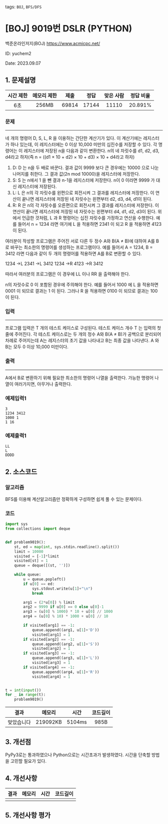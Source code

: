 tags: `BOJ`, `BFS/DFS`
# [BOJ] 9019번 DSLR (PYTHON)
백준온라인저지(BOJ) https://www.acmicpc.net/

ID: yuchem2

Date: 2023.09.07
## 1. 문제설명
| 시간 제한 | 메모리 제한 | 제출  | 정답 | 맞은 사람 | 정답 비율 |
| :---: | :---: | :---: | :---: | :---: | :---: |
| 6초  | 256MB  | 69814 | 17144 | 11110 | 20.891% |

### 문제
---
네 개의 명령어 D, S, L, R 을 이용하는 간단한 계산기가 있다. 이 계산기에는 레지스터가 하나 있는데, 이 레지스터에는 0 이상 10,000 미만의 십진수를 저장할 수 있다. 각 명령어는 이 레지스터에 저장된 n을 다음과 같이 변환한다. n의 네 자릿수를 d1, d2, d3, d4라고 하자(즉 n = ((d1 × 10 + d2) × 10 + d3) × 10 + d4라고 하자)

1. D: D 는 n을 두 배로 바꾼다. 결과 값이 9999 보다 큰 경우에는 10000 으로 나눈 나머지를 취한다. 그 결과 값(2n mod 10000)을 레지스터에 저장한다.
2. S: S 는 n에서 1 을 뺀 결과 n-1을 레지스터에 저장한다. n이 0 이라면 9999 가 대신 레지스터에 저장된다.
3. L: L 은 n의 각 자릿수를 왼편으로 회전시켜 그 결과를 레지스터에 저장한다. 이 연산이 끝나면 레지스터에 저장된 네 자릿수는 왼편부터 d2, d3, d4, d1이 된다.
4. R: R 은 n의 각 자릿수를 오른편으로 회전시켜 그 결과를 레지스터에 저장한다. 이 연산이 끝나면 레지스터에 저장된 네 자릿수는 왼편부터 d4, d1, d2, d3이 된다.
위에서 언급한 것처럼, L 과 R 명령어는 십진 자릿수를 가정하고 연산을 수행한다. 예를 들어서 n = 1234 라면 여기에 L 을 적용하면 2341 이 되고 R 을 적용하면 4123 이 된다.

여러분이 작성할 프로그램은 주어진 서로 다른 두 정수 A와 B(A ≠ B)에 대하여 A를 B로 바꾸는 최소한의 명령어를 생성하는 프로그램이다. 예를 들어서 A = 1234, B = 3412 라면 다음과 같이 두 개의 명령어를 적용하면 A를 B로 변환할 수 있다.

1234 →L 2341 →L 3412
1234 →R 4123 →R 3412

따라서 여러분의 프로그램은 이 경우에 LL 이나 RR 을 출력해야 한다.

n의 자릿수로 0 이 포함된 경우에 주의해야 한다. 예를 들어서 1000 에 L 을 적용하면 0001 이 되므로 결과는 1 이 된다. 그러나 R 을 적용하면 0100 이 되므로 결과는 100 이 된다.

### 입력
---
프로그램 입력은 T 개의 테스트 케이스로 구성된다. 테스트 케이스 개수 T 는 입력의 첫 줄에 주어진다. 각 테스트 케이스로는 두 개의 정수 A와 B(A ≠ B)가 공백으로 분리되어 차례로 주어지는데 A는 레지스터의 초기 값을 나타내고 B는 최종 값을 나타낸다. A 와 B는 모두 0 이상 10,000 미만이다.

### 출력
---
A에서 B로 변환하기 위해 필요한 최소한의 명령어 나열을 출력한다. 가능한 명령어 나열이 여러가지면, 아무거나 출력한다.

### 예제입력1
```
3
1234 3412
1000 1
1 16
```
### 예제출력1
```
LL
L
DDDD
```
## 2. 소스코드

### 알고리즘
BFS를 이용해 계산알고리즘만 정확하게 구성하면 쉽게 풀 수 있는 문제이다.  

### 코드
```Python
import sys
from collections import deque


def problem9019():
    st, ed = map(int, sys.stdin.readline().split())
    limit = 10000
    visited = [-1]*limit
    visited[st] = 1
    queue = deque([(st, '')])

    while queue:
        u = queue.popleft()
        if u[0] == ed:
            sys.stdout.write(u[1]+"\n")
            break

        arg1 = (2*u[0]) % limit
        arg2 = 9999 if u[0] == 0 else u[0]-1
        arg3 = (u[0] % 1000) * 10 + u[0] // 1000
        arg4 = (u[0] % 10) * 1000 + u[0] // 10

        if visited[arg1] == -1:
            queue.append((arg1, u[1]+'D'))
            visited[arg1] = 1
        if visited[arg2] == -1:
            queue.append((arg2, u[1]+'S'))
            visited[arg2] = 1
        if visited[arg3] == -1:
            queue.append((arg3, u[1]+'L'))
            visited[arg3] = 1
        if visited[arg4] == -1:
            queue.append((arg4, u[1]+'R'))
            visited[arg4] = 1


t = int(input())
for _ in range(t):
    problem9019()

```

| 결과 | 메모리 | 시간 | 코드길이 |
|:---:|:-----: | :---: | :----: |
| 맞았습니다 | 219092KB | 5104ms | 985B |

## 3. 개선점
PyPy3로는 통과하였으나 Python으로는 시간초과가 발생하였다. 시간을 단축할 방법을 고민할 필요가 있다. 

## 4. 개선사항

| 결과 | 메모리 | 시간 | 코드길이 |
|:---:|:-----: | :---: | :----: |
| | | | |

## 5. 개선사항 평가
